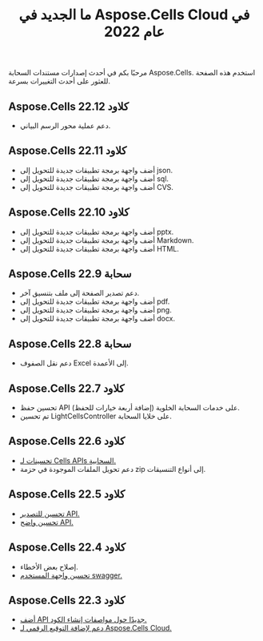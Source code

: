 ﻿---
title: ما الجديد في Aspose.Cells Cloud في عام 2022
second_title: Documen
linktitle: ما الجديد في 202
type: docs
weight: 90
url: /ar/new-features/2023/
keywords: What's new in aspose cells cloud. Microsoft Office Excel, Open Office Spreadsheet, CSV, PDF
description: تصف هذه الصفحة الميزات السحابية الجديدة الأكثر إثارة للاهتمام Aspose.Cells التي تم تقديمها في الإصدارات الأخيرة
kwords: Excel، Office Cloud، REST API، جدول بيانات، PDF، CSV، Json، Markdown، ما الجديد في Aspose.Cells Cloud
---
مرحبًا بكم في أحدث إصدارات مستندات السحابة Aspose.Cells. استخدم هذه الصفحة للعثور على أحدث التغييرات بسرعة.

## Aspose.Cells كلاود 22.12

- دعم عملية محور الرسم البياني.

## Aspose.Cells كلاود 22.11

- أضف واجهة برمجة تطبيقات جديدة للتحويل إلى json.
- أضف واجهة برمجة تطبيقات جديدة للتحويل إلى sql.
- أضف واجهة برمجة تطبيقات جديدة للتحويل إلى CVS.

## Aspose.Cells كلاود 22.10

- أضف واجهة برمجة تطبيقات جديدة للتحويل إلى pptx.
- أضف واجهة برمجة تطبيقات جديدة للتحويل إلى Markdown.
- أضف واجهة برمجة تطبيقات جديدة للتحويل إلى HTML.

## Aspose.Cells سحابة 22.9

- دعم تصدير الصفحة إلى ملف بتنسيق آخر.
- أضف واجهة برمجة تطبيقات جديدة للتحويل إلى pdf.
- أضف واجهة برمجة تطبيقات جديدة للتحويل إلى png.
- أضف واجهة برمجة تطبيقات جديدة للتحويل إلى docx.

## Aspose.Cells سحابة 22.8

- دعم نقل الصفوف Excel إلى الأعمدة.

## Aspose.Cells كلاود 22.7

- تحسين حفظ API على خدمات السحابة الخلوية (إضافة أربعة خيارات للحفظ).
- تم تحسين LightCellsController على خلايا السحابة.

## Aspose.Cells كلاود 22.6

- [تحسينات لـ Cells APIs السحابية.](/cells/ar/aspose-cells-cloud-22-6-release-notes/)
- دعم تحويل الملفات الموجودة في حزمة zip إلى أنواع التنسيقات.

## Aspose.Cells كلاود 22.5

- [تحسين للتصدير API.](https://docs.aspose.cloud/cells/export/)
- [تحسين واضح API.](https://docs.aspose.cloud/cells/clear/)

## Aspose.Cells كلاود 22.4

- إصلاح بعض الأخطاء.
- [تحسين واجهة المستخدم swagger.](https://apireference.aspose.cloud/cells/)

## Aspose.Cells كلاود 22.3

- [أضف API جديدًا حول مواصفات إنشاء الكود.](https://api.aspose.cloud/v3.0/cells/codegen/spec)
- [دعم لإضافة التوقيع الرقمي لـ Aspose.Cells Cloud.](/cells/ar/workbook/digital-signature/)
